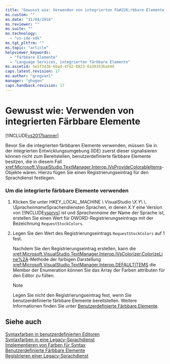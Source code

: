 ```yaml
---
title: "Gewusst wie: Verwenden von integrierten F&#228;rbbare Elemente | Microsoft Docs"
ms.custom: ""
ms.date: "11/04/2016"
ms.reviewer: ""
ms.suite: ""
ms.technology: 
  - "vs-ide-sdk"
ms.tgt_pltfrm: ""
ms.topic: "article"
helpviewer_keywords: 
  - "färbbare Elemente"
  - "Language Services, integrierten färbbare Elemente"
ms.assetid: 5e5f3436-6bad-4fd2-8823-6a30353ba648
caps.latest.revision: 17
ms.author: "gregvanl"
manager: "ghogen"
caps.handback.revision: 17
---
```

# Gewusst wie: Verwenden von integrierten F&#228;rbbare Elemente
[!INCLUDE[vs2017banner](../../code-quality/includes/vs2017banner.md)]

Bevor Sie die integrierten färbbaren Elemente verwenden, müssen Sie in der integrierten Entwicklungsumgebung \(IDE\) zuerst dieser signalisieren können nicht zum Bereitstellen, benutzerdefinierte färbbare Elemente besitzen, die in diesem Fall <xref:Microsoft.VisualStudio.TextManager.Interop.IVsProvideColorableItems>\-Objekte wären.  Hierzu fügen Sie einen Registrierungseintrag für den Sprachdienst festlegen.  
  
### Um die integrierte färbbare Elemente verwenden  
  
1.  Klicken Sie unter HKEY\_LOCAL\_MACHINE \\ VisualStudio \\*X.Y*\\ \\. \\*Sprachenname*Sprachendiensten Sprachen, in denen *X.Y* eine Version von [!INCLUDE[vsprvs](../../code-quality/includes/vsprvs_md.md)] ist und *Sprachenname* der Name der Sprache ist, erstellen Sie einen Wert für DWORD\-Registrierungseintrags mit der Bezeichnung `RequestStockColors`.  
  
2.  Legen Sie den Wert des Registrierungseintrags `RequestStockColors` auf 1 fest.  
  
     Nachdem Sie den Registrierungseintrag erstellen, kann die <xref:Microsoft.VisualStudio.TextManager.Interop.IVsColorizer.ColorizeLine%2A>\-Methode der farbigen Darstellung <xref:Microsoft.VisualStudio.TextManager.Interop.DEFAULTITEMS> die Member der Enumeration können Sie das Array der Farben attributen für den Editor zu füllen.  
  
    > [!NOTE]
    >  Legen Sie nicht den Registrierungseintrag fest, wenn Sie benutzerdefinierte färbbare Elemente bereitstellen.  Weitere Informationen finden Sie unter [Benutzerdefinierte Färbbare Elemente](../../extensibility/internals/custom-colorable-items.md).  
  
## Siehe auch  
 [Syntaxfarben in benutzerdefinierten Editoren](../../extensibility/syntax-coloring-in-custom-editors.md)   
 [Syntaxfarben in eine Legacy\-Sprachdienst](../../extensibility/internals/syntax-coloring-in-a-legacy-language-service.md)   
 [Implementieren von Farben für Syntax](../../extensibility/internals/implementing-syntax-coloring.md)   
 [Benutzerdefinierte Färbbare Elemente](../../extensibility/internals/custom-colorable-items.md)   
 [Registrieren einer Legacy\-Sprachdienst](../../extensibility/internals/registering-a-legacy-language-service2.md)